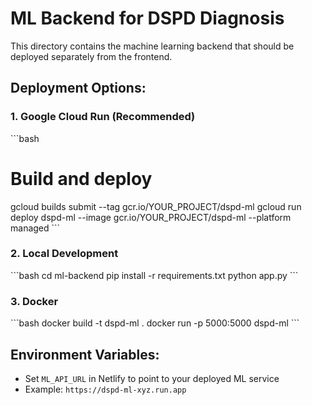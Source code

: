 # ML Backend for DSPD Diagnosis

This directory contains the machine learning backend that should be deployed separately from the frontend.

## Deployment Options:

### 1. Google Cloud Run (Recommended)
\`\`\`bash
# Build and deploy
gcloud builds submit --tag gcr.io/YOUR_PROJECT/dspd-ml
gcloud run deploy dspd-ml --image gcr.io/YOUR_PROJECT/dspd-ml --platform managed
\`\`\`

### 2. Local Development
\`\`\`bash
cd ml-backend
pip install -r requirements.txt
python app.py
\`\`\`

### 3. Docker
\`\`\`bash
docker build -t dspd-ml .
docker run -p 5000:5000 dspd-ml
\`\`\`

## Environment Variables:
- Set `ML_API_URL` in Netlify to point to your deployed ML service
- Example: `https://dspd-ml-xyz.run.app`
